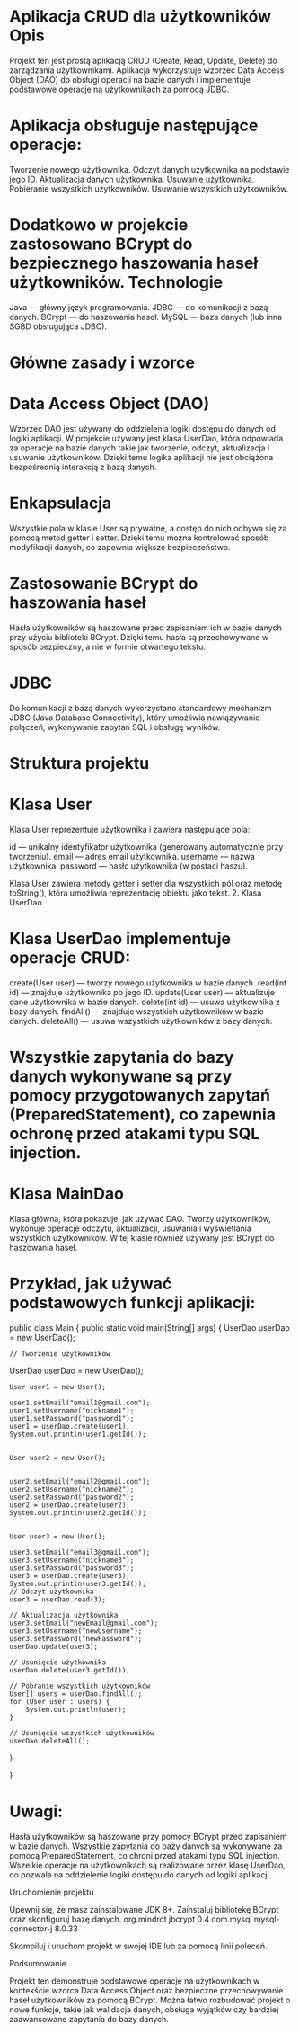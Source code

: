 # Aplikacja CRUD dla użytkowników Opis

Projekt ten jest prostą aplikacją CRUD (Create, Read, Update, Delete) do zarządzania użytkownikami. Aplikacja wykorzystuje wzorzec Data Access Object (DAO) do obsługi operacji na bazie danych i implementuje podstawowe operacje na użytkownikach za pomocą JDBC.

# Aplikacja obsługuje następujące operacje:

Tworzenie nowego użytkownika.
Odczyt danych użytkownika na podstawie jego ID.
Aktualizacja danych użytkownika.
Usuwanie użytkownika.
Pobieranie wszystkich użytkowników.
Usuwanie wszystkich użytkowników.

# Dodatkowo w projekcie zastosowano BCrypt do bezpiecznego haszowania haseł użytkowników. Technologie

Java — główny język programowania.
JDBC — do komunikacji z bazą danych.
BCrypt — do haszowania haseł.
MySQL — baza danych (lub inna SGBD obsługująca JDBC).

# Główne zasady i wzorce

# Data Access Object (DAO)

Wzorzec DAO jest używany do oddzielenia logiki dostępu do danych od logiki aplikacji. W projekcie używany jest klasa UserDao, która odpowiada za operacje na bazie danych takie jak tworzenie, odczyt, aktualizacja i usuwanie użytkowników. Dzięki temu logika aplikacji nie jest obciążona bezpośrednią interakcją z bazą danych. 
# Enkapsulacja

Wszystkie pola w klasie User są prywatne, a dostęp do nich odbywa się za pomocą metod getter i setter. Dzięki temu można kontrolować sposób modyfikacji danych, co zapewnia większe bezpieczeństwo. 

# Zastosowanie BCrypt do haszowania haseł

Hasła użytkowników są haszowane przed zapisaniem ich w bazie danych przy użyciu biblioteki BCrypt. Dzięki temu hasła są przechowywane w sposób bezpieczny, a nie w formie otwartego tekstu. 
# JDBC
Do komunikacji z bazą danych wykorzystano standardowy mechanizm JDBC (Java Database Connectivity), który umożliwia nawiązywanie połączeń, wykonywanie zapytań SQL i obsługę wyników.

# Struktura projektu

   # Klasa User

Klasa User reprezentuje użytkownika i zawiera następujące pola:

id — unikalny identyfikator użytkownika (generowany automatycznie przy tworzeniu).
email — adres email użytkownika.
username — nazwa użytkownika.
password — hasło użytkownika (w postaci haszu).

Klasa User zawiera metody getter i setter dla wszystkich pól oraz metodę toString(), która umożliwia reprezentację obiektu jako tekst. 2. Klasa UserDao

# Klasa UserDao implementuje operacje CRUD:

create(User user) — tworzy nowego użytkownika w bazie danych.
read(int id) — znajduje użytkownika po jego ID.
update(User user) — aktualizuje dane użytkownika w bazie danych.
delete(int id) — usuwa użytkownika z bazy danych.
findAll() — znajduje wszystkich użytkowników w bazie danych.
deleteAll() — usuwa wszystkich użytkowników z bazy danych.

# Wszystkie zapytania do bazy danych wykonywane są przy pomocy przygotowanych zapytań (PreparedStatement), co zapewnia ochronę przed atakami typu SQL injection. 
# Klasa MainDao
Klasa główna, która pokazuje, jak używać DAO. Tworzy użytkowników, wykonuje operacje odczytu, aktualizacji, usuwania i wyświetlania wszystkich użytkowników. W tej klasie również używany jest BCrypt do haszowania haseł.

# Przykład, jak używać podstawowych funkcji aplikacji:

public class Main { public static void main(String[] args) { UserDao userDao = new UserDao();

    // Tworzenie użytkowników
   UserDao userDao = new UserDao();

    User user1 = new User();

    user1.setEmail("email1@gmail.com");
    user1.setUsername("nickname1");
    user1.setPassword("password1");
    user1 = userDao.create(user1);
    System.out.println(user1.getId());


    User user2 = new User();


    user2.setEmail("email2@gmail.com");
    user2.setUsername("nickname2");
    user2.setPassword("password2");
    user2 = userDao.create(user2);
    System.out.println(user2.getId());


    User user3 = new User();

    user3.setEmail("email3@gmail.com");
    user3.setUsername("nickname3");
    user3.setPassword("password3");
    user3 = userDao.create(user3);
    System.out.println(user3.getId());
    // Odczyt użytkownika
    user3 = userDao.read(3);

    // Aktualizacja użytkownika
    user3.setEmail("newEmail@gmail.com");
    user3.setUsername("newUsername");
    user3.setPassword("newPassword");
    userDao.update(user3);

    // Usunięcie użytkownika
    userDao.delete(user3.getId());

    // Pobranie wszystkich użytkowników
    User[] users = userDao.findAll();
    for (User user : users) {
        System.out.println(user);
    }

    // Usunięcie wszystkich użytkowników
    userDao.deleteAll();
}

}

# Uwagi:

Hasła użytkowników są haszowane przy pomocy BCrypt przed zapisaniem w bazie danych.
Wszystkie zapytania do bazy danych są wykonywane za pomocą PreparedStatement, co chroni przed atakami typu SQL injection.
Wszelkie operacje na użytkownikach są realizowane przez klasę UserDao, co pozwala na oddzielenie logiki dostępu do danych od logiki aplikacji.

Uruchomienie projektu

Upewnij się, że masz zainstalowane JDK 8+.
Zainstaluj bibliotekę BCrypt oraz skonfiguruj bazę danych.
<dependencies>
    <dependency>
        <groupId>org.mindrot</groupId>
        <artifactId>jbcrypt</artifactId>
        <version>0.4</version>
    </dependency>
    <dependency>
        <groupId>com.mysql</groupId>
        <artifactId>mysql-connector-j</artifactId>
        <version>8.0.33</version>
    </dependency>

</dependencies>

Skompiluj i uruchom projekt w swojej IDE lub za pomocą linii poleceń.

Podsumowanie

Projekt ten demonstruje podstawowe operacje na użytkownikach w kontekście wzorca Data Access Object oraz bezpieczne przechowywanie haseł użytkowników za pomocą BCrypt. Można łatwo rozbudować projekt o nowe funkcje, takie jak walidacja danych, obsługa wyjątków czy bardziej zaawansowane zapytania do bazy danych.
